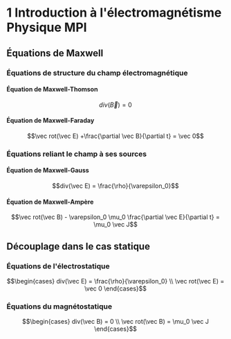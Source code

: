# 1 Introduction à l'électromagnétisme Physique MPI

## Équations de Maxwell

### Équations de structure du champ électromagnétique

#### Équation de Maxwell-Thomson

$$div(\vec B) = 0$$

#### Équation de Maxwell-Faraday

$$\vec rot(\vec E) +\frac{\partial \vec B}{\partial t} = \vec 0$$

### Équations reliant le champ à ses sources

#### Équation de Maxwell-Gauss

$$div(\vec E) = \frac{\rho}{\varepsilon_0}$$

#### Équation de Maxwell-Ampère

$$\vec rot(\vec B) - \varepsilon_0 \mu_0 \frac{\partial \vec E}{\partial t} = \mu_0 \vec J$$

## Découplage dans le cas statique

### Équations de l'électrostatique

$$\begin{cases} div(\vec E) = \frac{\rho}{\varepsilon_0} \\ \vec rot(\vec E) = \vec 0 \end{cases}$$

### Équations du magnétostatique

$$\begin{cases} div(\vec B) = 0 \\ \vec rot(\vec B) = \mu_0 \vec J \end{cases}$$
